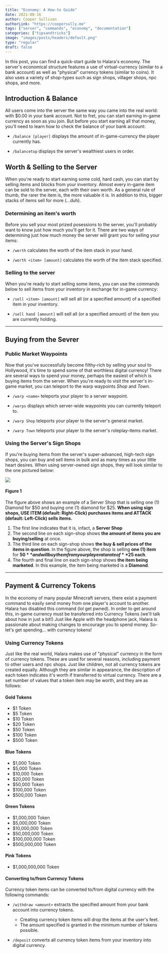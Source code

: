 ```yaml
---
title: "Economy: A How-to Guide"
date: 2021-08-16
author: Cooper Sullivan
authorLink: "https://coopersully.me"
tags: ["server", "commands", "economy", "documentation"]
categories: ["tipsandtricks"]
image: "images/posts/headers/default.png"
type: "regular"
draft: false
---
```


In this post, you can find a quick-start guide to Halara's economy. The server's economical structure features
a use of virtual-currency (similar to a bank account) as well as "physical" currency tokens (similar to coins).
It also uses a variety of shop-types such as sign shops, villager shops, npc shops, and more.

## Introduction & Balance
All users come into the server the same way you came into the real world: with $0.00 in your bank account.
Not to fret, you can start earning in-game currency as soon as you join. But before you start earning all
that money, you'll need to learn how to check the balance of your bank account:

- ``/balance [player]`` displays the amount of in-game-currency the player currently has.

- ``/balancetop`` displays the server's wealthiest users in order.

## Worth & Selling to the Server
When you're ready to start earning some cold, hard cash, you can start by selling items and blocks from
your inventory. Almost every in-game item can be sold to the server, each with their own worth. As a general
rule of thumb, the rarer the item is, the more valuable it is. In addition to this, bigger stacks of items 
sell for more (...duh).
### Determining an item's worth
Before you sell your most prized posessions to the server, you'll probably want to know just how much you'll
get for it. There are two ways of determining just how much money the server will grant you for selling your
items:

- ``/worth`` calculates the worth of the item stack in your hand.

- ``/worth <item> [amount]`` calculates the worth of the item stack specified.

### Selling to the server
When you're ready to start selling some items, you can use the commands below to sell items from your
inventory in exchange for in-game currency:

- ``/sell <item> [amount]`` will sell all (or a specified amount) of a specified item in your inventory.

- ``/sell hand [amount]`` will sell all (or a specified amount) of the item you are currently holding.

***

## Buying from the Sevrer
### Public Market Waypoints
Now that you've successfully become filthy-rich by selling your soul to Hollywood, it's time to spend
some of that worthless digital currency! There are several ways to spend your money, perhaps the easiest
of which is buying items from the server. When you're ready to visit the server's in-game market, you can
teleport to the warp waypoints *Shop* and *Town*.

- ``/warp <name>`` teleports your player to a server waypoint.

- ``/warps`` displays which server-wide waypoints you can currently teleport to.

- ``/warp Shop`` teleports your player to the server's general market.

- ``/warp Town`` teleports your player to the server's roleplay-items market.

### Using the Server's Sign Shops
If you're buying items from the server's super-advanced, high-tech sign shops, you can buy and sell items
in bulk and as many times as your little heart desires. When using server-owned sign shops, they will look
similar to the one pictured below:

![](/img/posts/server-shop.jpg)

#### Figure 1
The figure above shows an example of a Server Shop that is selling one (1) Diamond for $50 and buying
one (1) diamond for $25. **When using sign shops, USE ITEM (default: Right-Click) purchases items and
ATTACK (default: Left-Click) sells items.**
1. The first line indicates that it is, infact, a **Server Shop**
2. The second line on each sign-shop shows **the amount of items you are buying/selling** at once.
3. The third line on each sign-shop shows **the buy & sell prices of the items in question**. In the
figure above, the shop is selling **one (1) item** for **$50** and will buy them from your player
at a rate of **$25 each**.
4. The fourth and final line on each sign-shop shows **the item being marketed**. In this example,
the item being marketed is a **Diamond**.

***
	
## Payment & Currency Tokens
In the economy of many popular Minecraft servers, there exist a payment command to easily send money from
one player's account to another. Halara has disabled this command (lol get pwned). In order to get around this,
in-game currency must be transferred into Currency Tokens (we'll talk about how in just a bit!) Just like Apple
with the headphone jack, Halara is passionate about making changes to encourage you to spend money. So- let's get
spending... with currency tokens!
### Using Currency Tokens
Just like the real world, Halara makes use of "physical" currency in the form of currency tokens. These
are used for several reasons, including payment to other users and npc shops. Just like children, not all
currency tokens are created equally. Although they are similar in appearance, the description of each token
indicates it's worth if transferred to virtual currency. There are a set number of values that a token item
may be worth, and they are as follows:
#### Gold Tokens
- $1 Token
- $5 Token
- $10 Token
- $20 Token
- $50 Token
- $100 Token
- $500 Token
#### Blue Tokens
- $1,000 Token
- $5,000 Token
- $10,000 Token
- $20,000 Token
- $50,000 Token
- $100,000 Token
- $500,000 Token
#### Green Tokens
- $1,000,000 Token
- $5,000,000 Token
- $10,000,000 Token
- $50,000,000 Token
- $100,000,000 Token
- $500,000,000 Token
#### Pink Tokens
- $1,000,000,000 Token

#### Converting to/from Currency Tokens
Currency token items can be converted to/from digital currency with the following commands:

- ``/withdraw <amount>`` extracts the specified amount from your bank account into currency tokens.
	- Creating currency token items will drop the items at the user's feet.
	- The amount specified is granted in the minimum number of tokens possible.

- ``/deposit`` converts all currency token items from your inventory into digital currency.